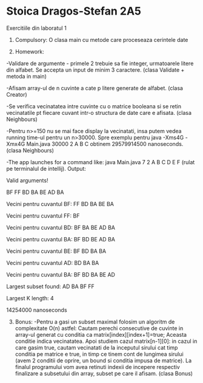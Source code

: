 # Stoica Dragos-Stefan 2A5
Exercitiile din laboratul 1

1. Compulsory: O clasa main cu metode care proceseaza cerintele date

3. Homework:

-Validare de argumente - primele 2 trebuie sa fie integer, urmatoarele litere din alfabet. Se accepta un input de minim 3 caractere. (clasa Validate + metoda in main)

-Afisam array-ul de n cuvinte a cate p litere generate de alfabet. (clasa Creator)

-Se verifica vecinatatea intre cuvinte cu o matrice booleana si se retin vecinatatile pt fiecare cuvant intr-o structura de date care e afisata. (clasa Neighbours)

-Pentru n>=150 nu se mai face display la vecinatati, insa putem vedea running time-ul pentru un n>30000. Spre exemplu pentru java -Xms4G -Xmx4G Main.java 30000 2 A B C obtinem 29579914500 nanoseconds. (clasa Neighbours)

-The app launches for a command like: java Main.java 7 2 A B C D E F (rulat pe terminalul de intellij). Output:

Valid arguments!

BF FF BD BA BE AD BA 

Vecini pentru cuvantul BF: FF BD BA BE BA

Vecini pentru cuvantul FF: BF

Vecini pentru cuvantul BD: BF BA BE AD BA

Vecini pentru cuvantul BA: BF BD BE AD BA

Vecini pentru cuvantul BE: BF BD BA BA

Vecini pentru cuvantul AD: BD BA BA

Vecini pentru cuvantul BA: BF BD BA BE AD

Largest subset found: AD BA BF FF

Largest K length: 4

14254000 nanoseconds

3. Bonus:
-Pentru a gasi un subset maximal folosim un algoritm de complexitate O(n) astfel: Cautam perechi consecutive de cuvinte in array-ul generat cu conditia ca matrix[index][index+1]=true; Aceasta conditie indica vecinatatea. Apoi studiem cazul matrix[n-1][0]: in cazul in care gasim true, cautam vecinatati de la inceputul sirului cat timp conditia pe matrice e true, in timp ce tinem cont de lungimea sirului (avem 2 conditii de oprire, un bound si conditia impusa de matrice). La finalul programului vom avea retinuti indexii de incepere respectiv finalizare a subsetului din array, subset pe care il afisam. (clasa Bonus)
              
